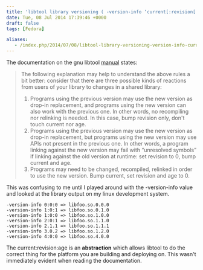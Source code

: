 ```yaml
---
title: 'libtool library versioning ( -version-info ‘current[:revision[:age]]'' )'
date: Tue, 08 Jul 2014 17:39:46 +0000
draft: false
tags: [Fedora]

aliases:
   - /index.php/2014/07/08/libtool-library-versioning-version-info-currentrevisionage/
---
```


The documentation on the gnu libtool [manual](http://www.gnu.org/software/libtool/manual/html_node/Updating-version-info.html#Updating-version-info "manual") states:

> The following explanation may help to understand the above rules a bit better: consider that there are three possible kinds of reactions from users of your library to changes in a shared library:
> 
> 1.  Programs using the previous version may use the new version as drop-in replacement, and programs using the new version can also work with the previous one. In other words, no recompiling nor relinking is needed. In this case, bump revision only, don't touch current nor age.
> 2.  Programs using the previous version may use the new version as drop-in replacement, but programs using the new version may use APIs not present in the previous one. In other words, a program linking against the new version may fail with “unresolved symbols” if linking against the old version at runtime: set revision to 0, bump current and age.
> 3.  Programs may need to be changed, recompiled, relinked in order to use the new version. Bump current, set revision and age to 0.

This was confusing to me until I played around with the -version-info value and 
looked at the library output on my linux development system. 

```
-version-info 0:0:0 => libfoo.so.0.0.0 
-version-info 1:0:1 => libfoo.so.0.1.0
-version-info 1:0:0 => libfoo.so.1.0.0 
-version-info 2:0:1 => libfoo.so.1.1.0 
-version-info 2.1.1 => libfoo.so.1.1.1 
-version-info 3.0.2 => libfoo.so.1.2.0 
-version-info 4:0:0 => libfoo.so.4.0.0
``` 

The current:revision:age is an **abstraction** which allows libtool to do the
correct thing for the platform you are building and deploying on. This wasn't
immediately evident when reading the documentation.